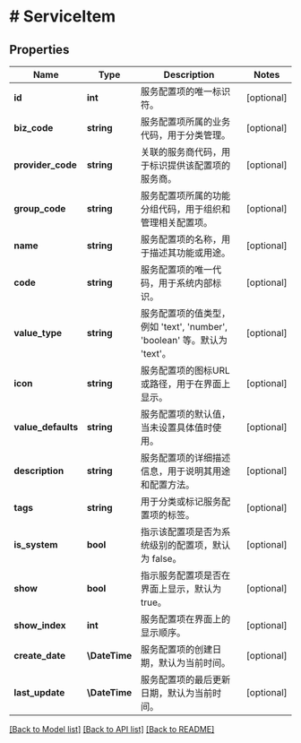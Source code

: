 # # ServiceItem

## Properties

Name | Type | Description | Notes
------------ | ------------- | ------------- | -------------
**id** | **int** | 服务配置项的唯一标识符。 | [optional]
**biz_code** | **string** | 服务配置项所属的业务代码，用于分类管理。 | [optional]
**provider_code** | **string** | 关联的服务商代码，用于标识提供该配置项的服务商。 | [optional]
**group_code** | **string** | 服务配置项所属的功能分组代码，用于组织和管理相关配置项。 | [optional]
**name** | **string** | 服务配置项的名称，用于描述其功能或用途。 | [optional]
**code** | **string** | 服务配置项的唯一代码，用于系统内部标识。 | [optional]
**value_type** | **string** | 服务配置项的值类型，例如 &#39;text&#39;, &#39;number&#39;, &#39;boolean&#39; 等。默认为 &#39;text&#39;。 | [optional]
**icon** | **string** | 服务配置项的图标URL或路径，用于在界面上显示。 | [optional]
**value_defaults** | **string** | 服务配置项的默认值，当未设置具体值时使用。 | [optional]
**description** | **string** | 服务配置项的详细描述信息，用于说明其用途和配置方法。 | [optional]
**tags** | **string** | 用于分类或标记服务配置项的标签。 | [optional]
**is_system** | **bool** | 指示该配置项是否为系统级别的配置项，默认为 false。 | [optional]
**show** | **bool** | 指示服务配置项是否在界面上显示，默认为 true。 | [optional]
**show_index** | **int** | 服务配置项在界面上的显示顺序。 | [optional]
**create_date** | **\DateTime** | 服务配置项的创建日期，默认为当前时间。 | [optional]
**last_update** | **\DateTime** | 服务配置项的最后更新日期，默认为当前时间。 | [optional]

[[Back to Model list]](../../README.md#models) [[Back to API list]](../../README.md#endpoints) [[Back to README]](../../README.md)
